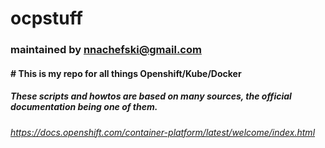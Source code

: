 # ocpstuff
### maintained by nnachefski@gmail.com

#### # This is my repo for all things Openshift/Kube/Docker 
##### These scripts and howtos are based on many sources, the official documentation being one of them.
###### https://docs.openshift.com/container-platform/latest/welcome/index.html